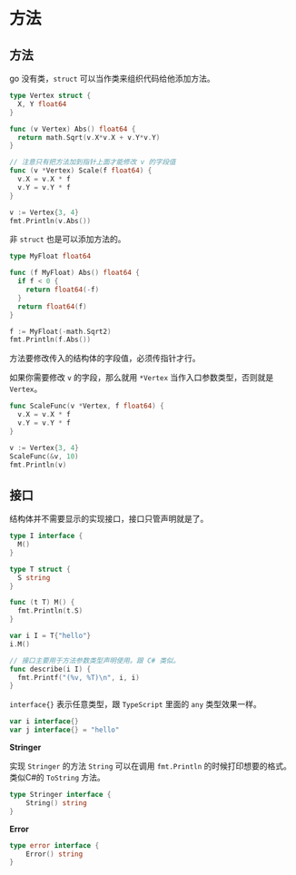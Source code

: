 # 方法

## 方法

go 没有类，`struct` 可以当作类来组织代码给他添加方法。

```go
type Vertex struct {
  X, Y float64
}

func (v Vertex) Abs() float64 {
  return math.Sqrt(v.X*v.X + v.Y*v.Y)
}

// 注意只有把方法加到指针上面才能修改 v 的字段值
func (v *Vertex) Scale(f float64) {
  v.X = v.X * f
  v.Y = v.Y * f
}

v := Vertex{3, 4}
fmt.Println(v.Abs())
```

非 `struct` 也是可以添加方法的。

```go
type MyFloat float64

func (f MyFloat) Abs() float64 {
  if f < 0 {
    return float64(-f)
  }
  return float64(f)
}

f := MyFloat(-math.Sqrt2)
fmt.Println(f.Abs())
```

方法要修改传入的结构体的字段值，必须传指针才行。

如果你需要修改 `v` 的字段，那么就用 `*Vertex` 当作入口参数类型，否则就是 `Vertex`。

```go
func ScaleFunc(v *Vertex, f float64) {
  v.X = v.X * f
  v.Y = v.Y * f
}

v := Vertex{3, 4}
ScaleFunc(&v, 10)
fmt.Println(v)
```

## 接口

结构体并不需要显示的实现接口，接口只管声明就是了。

```go
type I interface {
  M()
}

type T struct {
  S string
}

func (t T) M() {
  fmt.Println(t.S)
}

var i I = T{"hello"}
i.M()

// 接口主要用于方法参数类型声明使用。跟 C# 类似。
func describe(i I) {
  fmt.Printf("(%v, %T)\n", i, i)
}
```

`interface{}` 表示任意类型，跟 `TypeScript` 里面的 `any` 类型效果一样。

```go
var i interface{}
var j interface{} = "hello"
```

**Stringer**

实现 `Stringer` 的方法 `String` 可以在调用 `fmt.Println` 的时候打印想要的格式。类似C#的 `ToString` 方法。 

```go
type Stringer interface {
    String() string
}
```

**Error**

```go
type error interface {
    Error() string
}
```